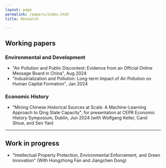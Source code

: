 ```yaml
---
layout: page
permalink: /papers/index.html
title: Research

---
```


## Working papers
### Environmental and Development
 - "Air Pollution and Public Discontent: Evidence from an Official Online Message Board in China", Aug 2024
 - "Industrialization and Pollution: Long-term Impact of Air Pollution on Human Capital Formation", Jan 2024
### Economic History
 - "Mining Chinese Historical Sources at Scale: A Machine-Learning Approach to Qing State Capacity", for presentation at CEPR Economic History Symposium, Dublin, Jun 2024 (with Wolfgang Keller, Carol Shiue, and Sen Yan)
---

## Work in progress

- "Intellectual Property Protection, Environmental Enforcement, and Green Innovation" (With Hongzhong Fan and Jiangchen Dong) 
